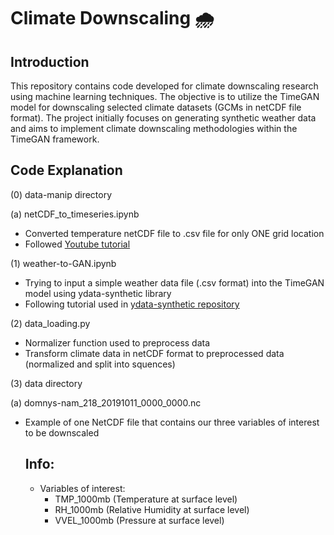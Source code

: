 # **Climate Downscaling** 🌧️

## Introduction
This repository contains code developed for climate downscaling research using machine learning techniques. The objective is to utilize the TimeGAN model for downscaling selected climate datasets (GCMs in netCDF file format). The project initially focuses on generating synthetic weather data and aims to implement climate downscaling methodologies within the TimeGAN framework.

## Code Explanation

(0) data-manip directory

(a) netCDF_to_timeseries.ipynb
* Converted temperature netCDF file to .csv file for only ONE grid location
* Followed [Youtube tutorial](https://www.youtube.com/watch?v=hrm5RmsVXo0)
  
(1) weather-to-GAN.ipynb
* Trying to input a simple weather data file (.csv format) into the TimeGAN model using ydata-synthetic library
* Following tutorial used in [ydata-synthetic repository](https://github.com/ydataai/ydata-synthetic/blob/dev/examples/timeseries/TimeGAN_Synthetic_stock_data.ipynb)

(2) data_loading.py

* Normalizer function used to preprocess data
* Transform climate data in netCDF format to preprocessed data (normalized and split into squences)

(3) data directory

(a) domnys-nam_218_20191011_0000_0000.nc
* Example of one NetCDF file that contains our three variables of interest to be downscaled

  ## Info:
  * Variables of interest:
    - TMP_1000mb (Temperature at surface level)
    - RH_1000mb (Relative Humidity at surface level)
    - VVEL_1000mb (Pressure at surface level)
